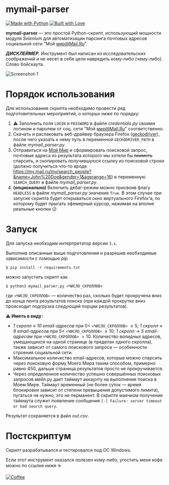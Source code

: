 mymail-parser
==========
[![Made with Python](https://forthebadge.com/images/badges/made-with-python.svg)](https://www.python.org/downloads/)
[![Built with Love](https://forthebadge.com/images/badges/built-with-love.svg)](https://emojipedia.org/growing-heart/)

**mymail-parser** — это простой Python-скрипт, использующий мощности модуля *Selenium* для автоматизации парсинга почтовых адресов социальной сети "Мой мир@Mail.Ru".

***ДИСКЛЕЙМЕР.*** Инструмент был написан из исследовательских соображений и не несет в себе цели навредить кому-либо (чему-либо). Слово бойскаута.

![Screenshot-1](https://user-images.githubusercontent.com/23141800/43039179-bfdc6088-8d30-11e8-961a-5968d25f7bd4.png "Немного скриншотов")

Порядок использования
==========
Для использования скрипта необходимо провести ряд подготовительных мероприятий, о которых ниже по порядку:

 1. :warning: Заполнить поля `LOGIN` и `PASSWORD` в файле *credentials.py* своими логином и паролем от соц. сети "Мой мир@Mail.Ru" соответственно.
 2. Скачать и распаковать веб-драйвер браузера Firefox ([geckodriver](https://github.com/mozilla/geckodriver/releases/latest)), после чего указать к нему путь в переменной `GECKODRIVER_PATH` в файле *mymail_parser.py*.
 3. Отправиться на [Мой Мир](https://my.mail.ru/) и сформировать поисковой запрос, почтовые адреса из результата которого мы хотели бы ~~поиметь~~ спарсить, и скопировать получившуюся ссылку из поисковой строки (должно получиться что-то вроде https://my.mail.ru/my/search_people?&name=John%20Doe&gender=1&agerange=16) в переменную `SEARCH_QUERY` в файле *mymail_parser.py*.
 4. **(опционально)** Включить дебаг-режим можно присвоив флагу `HEADLESS` в файле *mymail_parser.py* значение `True`. В этом случае при запуске скрипта будет открываться окно виртуального Firefox'а, по которому будет прыгать эфемерный курсор, нажимая на вполне реальные кнопки :wink:

Запуск
==========
Для запуска необходим интерпретатор версии `3.x`.

Выполнив описанные выше подготовления и разрешив необходимые зависимости с помощью *pip*
```
$ pip install -r requirements.txt
```
можно запустить скрипт как
```
$ python3 mymail_parser.py <ЧИСЛО_СКРОЛЛОВ>
```
где `<ЧИСЛО_СКРОЛЛОВ>` — количество раз, сколько будет прокручена вниз до конца лента результатов поиска (при каждой прокрутке вниз происходит подгрузка следующей порции результатов).

:warning: **Иметь в виду:**
 - *1 скролл $\approx$ 10 email-адресов*
при $0 <$ `<ЧИСЛО_СКРОЛЛОВ>` $\leqslant 5$;
*1 скролл $\approx$ 9 email-адресов*
при $5 <$ `<ЧИСЛО_СКРОЛЛОВ>` $\leqslant 10$;
*1 скролл $\to$ 5 email-адресам*
при `<ЧИСЛО_СКРОЛЛОВ>` $> 10$.
Количество *валидных* адресов, умещающихся на одной странице (в пределах одного скролла), также зависит от самого поискового запроса — особенности строения социальной сети.
- Максимальное количество email-адресов, которые можно спарсить через поисковую форму Моего Мира таким способом, примерно равно 450, дальше страница результатов просто не прокручивается.
- Через определенное количество успешно совершённых поисковых запросов мейл.ру дает таймаут аккаунту на выполнение поиска в Моем Мире. Таймаут временный (не более суток — время блокировки зависит от степени превышения допустимого лимита), пугаться не нужно, это не перманент. В скрипте маячком получения таймаута служит появление сообщения `[-] Failure: server timeout or bad search query`.

Результат сохраняется в файл *out.csv*.

Постскриптум
==========
Скрипт разрабатывался и тестировался под ОС Windows.

Если этот инструмент оказался полезен кому-либо, угостить меня кофе можно по ссылке ниже :coffee:

[![Coffee](https://www.buymeacoffee.com/assets/img/custom_images/orange_img.png)](https://buymeacoff.ee/snovvcrash)
